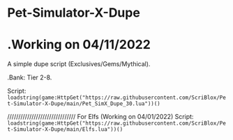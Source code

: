 # Pet-Simulator-X-Dupe
# .Working on 04/11/2022

A simple dupe script (Exclusives/Gems/Mythical).

.Bank: Tier 2-8.

Script: ```loadstring(game:HttpGet("https://raw.githubusercontent.com/ScriBlox/Pet-Simulator-X-Dupe/main/Pet_SimX_Dupe_30.lua"))()```

///////////////////////////////
For Elfs (Working on 04/01/2022)
Script: ```loadstring(game:HttpGet("https://raw.githubusercontent.com/ScriBlox/Pet-Simulator-X-Dupe/main/Elfs.lua"))()```
